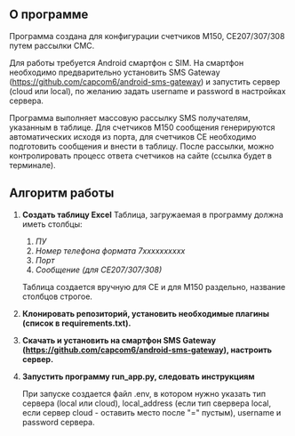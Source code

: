 ## О программе
Программа создана для конфигурации счетчиков М150, СЕ207/307/308 путем рассылки СМС. 

Для работы требуется Android смартфон с SIM. На смартфон необходимо предварительно установить SMS Gateway (https://github.com/capcom6/android-sms-gateway) и запустить сервер (cloud или local), по желанию задать username и password в настройках сервера.

Программа выполняет массовую рассылку SMS получателям, указанным в таблице. Для счетчиков М150 сообщения генерируются автоматических исходя из порта, для счетчиков CE необходимо подготовить сообщения и внести в таблицу. После рассылки, можно контролировать процесс ответа счетчиков на сайте (ссылка будет в терминале).

## Алгоритм работы

1. **Создать таблицу  Excel**
    Таблица, загружаемая в программу должна иметь столбцы:
    1. *ПУ*
    2. *Номер телефона формата 7xxxxxxxxxx*
    3. *Порт*
    4. *Сообщение (для СЕ207/307/308)*
       
    Таблица создается вручную для CE и для M150 раздельно, название столбцов строгое.
2. **Клонировать репозиторий, установить необходимые плагины (список в requirements.txt).**
3. **Скачать и установить на смартфон SMS Gateway (https://github.com/capcom6/android-sms-gateway), настроить сервер.**
4. **Запустить программу run_app.py, следовать инструкциям**

   При запуске создается файл .env, в котором нужно указать тип сервера (local или cloud), local_address (если тип свервера local, если сервер cloud - оставить место после "=" пустым), username и password сервера.

